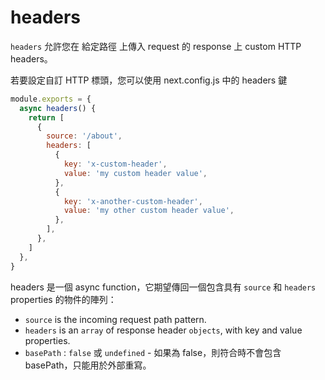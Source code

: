 # headers

`headers` 允許您在 給定路徑 上傳入 request 的 response 上 custom HTTP headers。

若要設定自訂 HTTP 標頭，您可以使用 next.config.js 中的 headers 鍵

```js
module.exports = {
  async headers() {
    return [
      {
        source: '/about',
        headers: [
          {
            key: 'x-custom-header',
            value: 'my custom header value',
          },
          {
            key: 'x-another-custom-header',
            value: 'my other custom header value',
          },
        ],
      },
    ]
  },
}
```

headers 是一個 async function，它期望傳回一個包含具有 `source` 和 `headers` properties 的物件的陣列：
- `source` is the incoming request path pattern.
- `headers` is an `array` of response header `objects`, with key and value properties.
- `basePath` : `false` 或 `undefined` - 如果為 false，則符合時不會包含 basePath，只能用於外部重寫。














